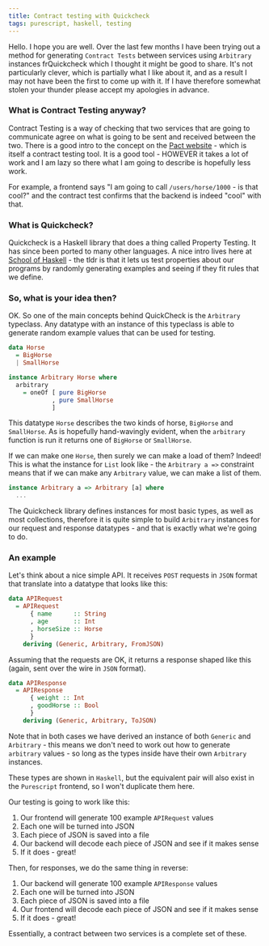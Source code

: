 ```yaml
---
title: Contract testing with Quickcheck
tags: purescript, haskell, testing
---
```


Hello. I hope you are well. Over the last few months I have been trying out a
method for generating `Contract Tests` between services using `Arbitrary`
instances frQuickcheck which
I thought it might be good to share. It's not particularly clever, which is
partially what I like about it, and as a result I may not have been the first
to come up with it. If I have therefore somewhat stolen your thunder please
accept my apologies in advance.

### What is Contract Testing anyway?

Contract Testing is a way of checking that two services that are going to
communicate agree on what is going to be sent and received between the two.
There is a good intro to the concept on the [Pact
website](https://docs.pact.io/) - which is itself a contract testing tool. It
is a good tool - HOWEVER it takes a lot of work and I am lazy so there what I
am going to describe is hopefully less work.

For example, a frontend says "I am going to call `/users/horse/1000` - is that cool?"
and the contract test confirms that the backend is indeed "cool" with that.

### What is Quickcheck?

Quickcheck is a Haskell library that does a thing called Property Testing. It has since been ported to many other languages. A nice intro lives here
at [School of
Haskell](https://www.schoolofhaskell.com/user/pbv/an-introduction-to-quickcheck-testing) - the tldr is that it lets us test properties about our programs by randomly generating examples and seeing if they fit rules that we define.

### So, what is your idea then?

OK. So one of the main concepts behind QuickCheck is the `Arbitrary` typeclass.
Any datatype with an instance of this typeclass is able to generate random
example values that can be used for testing.

```haskell
data Horse
  = BigHorse
  | SmallHorse

instance Arbitrary Horse where
  arbitrary 
    = oneOf [ pure BigHorse
            , pure SmallHorse
            ]
```

This datatype `Horse` describes the two kinds of horse, `BigHorse` and `SmallHorse`. As is hopefully hand-wavingly evident, when the `arbitrary` function is run it returns one of `BigHorse` or `SmallHorse`.

If we can make one `Horse`, then surely we can make a load of them? Indeed!
This is what the instance for `List` look like - the `Arbitrary a =>`
constraint means that if we can make any `Arbitrary` value, we can make a list
of them.

```haskell
instance Arbitrary a => Arbitrary [a] where
  ...
```

The Quickcheck library defines instances for most basic types, as well as most
collections, therefore it is quite simple to build `Arbitrary` instances for
our request and response datatypes - and that is exactly what we're going to
do.

### An example

Let's think about a nice simple API. It receives `POST` requests in `JSON` format that translate into a datatype that looks like this:

```haskell
data APIRequest
  = APIRequest
      { name      :: String
      , age       :: Int
      , horseSize :: Horse 
      }
    deriving (Generic, Arbitrary, FromJSON)
```

Assuming that the requests are OK, it returns a response shaped like this
(again, sent over the wire in `JSON` format).

```haskell
data APIResponse
  = APIResponse
      { weight :: Int
      , goodHorse :: Bool
      }
    deriving (Generic, Arbitrary, ToJSON)
```

Note that in both cases we have derived an instance of both `Generic` and `Arbitrary` - this means we don't need to work out how to generate `arbitrary` values - so long as the types inside have their own `Arbitrary` instances.

These types are shown in `Haskell`, but the equivalent pair will also exist in
the `Purescript` frontend, so I won't duplicate them here. 

Our testing is going to work like this:

1. Our frontend will generate 100 example `APIRequest` values
2. Each one will be turned into JSON
3. Each piece of JSON is saved into a file
4. Our backend will decode each piece of JSON and see if it makes sense
5. If it does - great!

Then, for responses, we do the same thing in reverse:

1. Our backend will generate 100 example `APIResponse` values
2. Each one will be turned into JSON
3. Each piece of JSON is saved into a file
4. Our frontend will decode each piece of JSON and see if it makes sense
5. If it does - great!

Essentially, a contract between two services is a complete set of these.


